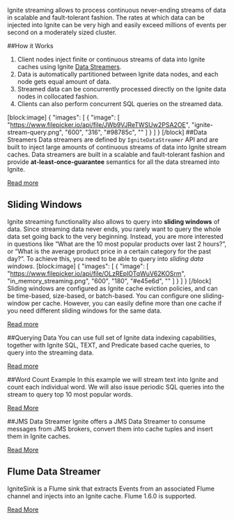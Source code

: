 Ignite streaming allows to process continuous never-ending streams of data in scalable and fault-tolerant fashion. The rates at which data can be injected into Ignite can be very high and easily exceed millions of events per second on a moderately sized cluster. 

##How it Works
  1. Client nodes inject finite or continuous streams of data into Ignite caches using Ignite [Data Streamers](doc:data-streamers). 
  2. Data is automatically partitioned between Ignite data nodes, and each node gets equal amount of data.
  3. Streamed data can be concurrently processed directly on the Ignite data nodes in collocated fashion.
  4. Clients can also perform concurrent SQL queries on the streamed data.
  
[block:image]
{
  "images": [
    {
      "image": [
        "https://www.filepicker.io/api/file/JWb9VJReTWSUw2PSA2OE",
        "ignite-stream-query.png",
        "600",
        "316",
        "#98785c",
        ""
      ]
    }
  ]
}
[/block]
##Data Streamers
Data streamers are defined by `IgniteDataStreamer` API and are built to inject large amounts of continuous streams of data into Ignite stream caches. Data streamers are built in a scalable and fault-tolerant fashion and provide **at-least-once-guarantee** semantics for all the data streamed into Ignite.

[Read more](doc:data-streamers)

## Sliding Windows
Ignite streaming functionality also allows to query into **sliding windows** of data. Since streaming data never ends, you rarely want to query the whole data set going back to the very beginning. Instead, you are more interested in questions like “What are the 10 most popular products over last 2 hours?”, or “What is the average product price in a certain category for the past day?”. To achieve this, you need to be able to query into *sliding data windows*.
[block:image]
{
  "images": [
    {
      "image": [
        "https://www.filepicker.io/api/file/OLzREplOTqWuV62KOSrm",
        "in_memory_streaming.png",
        "600",
        "180",
        "#e45e6d",
        ""
      ]
    }
  ]
}
[/block]
Sliding windows are configured as Ignite cache eviction policies, and can be time-based, size-based, or batch-based. You can configure one sliding-window per cache. However, you can easily define more than one cache if you need different sliding windows for the same data.

[Read more](doc:sliding-windows) 

##Querying Data
You can use full set of Ignite data indexing capabilities, together with Ignite SQL, TEXT, and Predicate based cache queries, to query into the streaming data.

[Read more](doc:cache-queries)

##Word Count Example
In this example we will stream text into Ignite and count each individual word. We will also issue periodic SQL queries into the stream to query top 10 most popular words.

[Read More](doc:streaming-example)

##JMS Data Streamer
Ignite offers a JMS Data Streamer to consume messages from JMS brokers, convert them into cache tuples and insert them in Ignite caches.

[Read More](doc:jms-data-streamer)

## Flume Data Streamer
IgniteSink is a Flume sink that extracts Events from an associated Flume channel and injects into an Ignite cache. Flume 1.6.0 is supported.

[Read More](doc:flume-data-streamer)